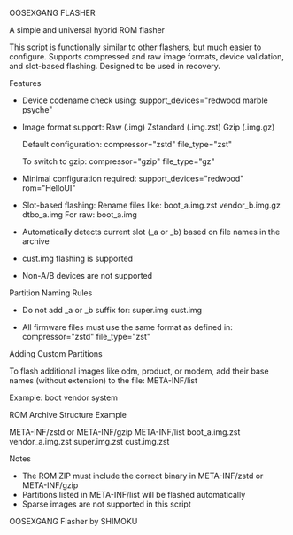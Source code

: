 OOSEXGANG FLASHER

A simple and universal hybrid ROM flasher

This script is functionally similar to other flashers, but much easier to configure. Supports compressed and raw image formats, device validation, and slot-based flashing. Designed to be used in recovery.

Features

- Device codename check using:
  support_devices="redwood marble psyche"

- Image format support:
  Raw (.img)
  Zstandard (.img.zst)
  Gzip (.img.gz)

  Default configuration:
    compressor="zstd"
    file_type="zst"

  To switch to gzip:
    compressor="gzip"
    file_type="gz"

- Minimal configuration required:
    support_devices="redwood"
    rom="HelloUI"

- Slot-based flashing:
  Rename files like:
    boot_a.img.zst
    vendor_b.img.gz
    dtbo_a.img
  For raw: boot_a.img

- Automatically detects current slot (_a or _b) based on file names in the archive

- cust.img flashing is supported

- Non-A/B devices are not supported

Partition Naming Rules

- Do not add _a or _b suffix for:
    super.img
    cust.img

- All firmware files must use the same format as defined in:
    compressor="zstd"
    file_type="zst"

Adding Custom Partitions

To flash additional images like odm, product, or modem, add their base names (without extension) to the file:
  META-INF/list

Example:
  boot
  vendor
  system

ROM Archive Structure Example

META-INF/zstd or META-INF/gzip
META-INF/list
boot_a.img.zst
vendor_a.img.zst
super.img.zst
cust.img.zst

Notes

- The ROM ZIP must include the correct binary in META-INF/zstd or META-INF/gzip
- Partitions listed in META-INF/list will be flashed automatically
- Sparse images are not supported in this script

OOSEXGANG Flasher by SHIMOKU

